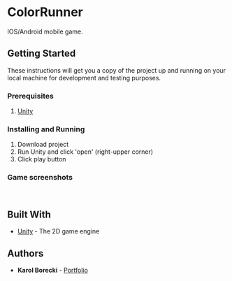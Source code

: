 # ColorRunner

IOS/Android mobile game.

## Getting Started

These instructions will get you a copy of the project up and running on your local machine for development and testing purposes. 

### Prerequisites

1. [Unity](https://unity3d.com/get-unity/download) 

### Installing and Running

1. Download project
2. Run Unity and click 'open' (right-upper corner)
3. Click play button

### Game screenshots
![]() ![]() ![]() ![]()

## Built With

* [Unity](https://unity3d.com/) - The 2D game engine

## Authors

* **Karol Borecki** - [Portfolio](https://borecki.000webhostapp.com/)
